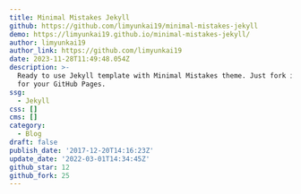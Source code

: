 ```yaml
---
title: Minimal Mistakes Jekyll
github: https://github.com/limyunkai19/minimal-mistakes-jekyll
demo: https://limyunkai19.github.io/minimal-mistakes-jekyll/
author: limyunkai19
author_link: https://github.com/limyunkai19
date: 2023-11-28T11:49:48.054Z
description: >-
  Ready to use Jekyll template with Minimal Mistakes theme. Just fork it to use
  for your GitHub Pages.
ssg:
  - Jekyll
css: []
cms: []
category:
  - Blog
draft: false
publish_date: '2017-12-20T14:16:23Z'
update_date: '2022-03-01T14:34:45Z'
github_star: 12
github_fork: 25
---
```

